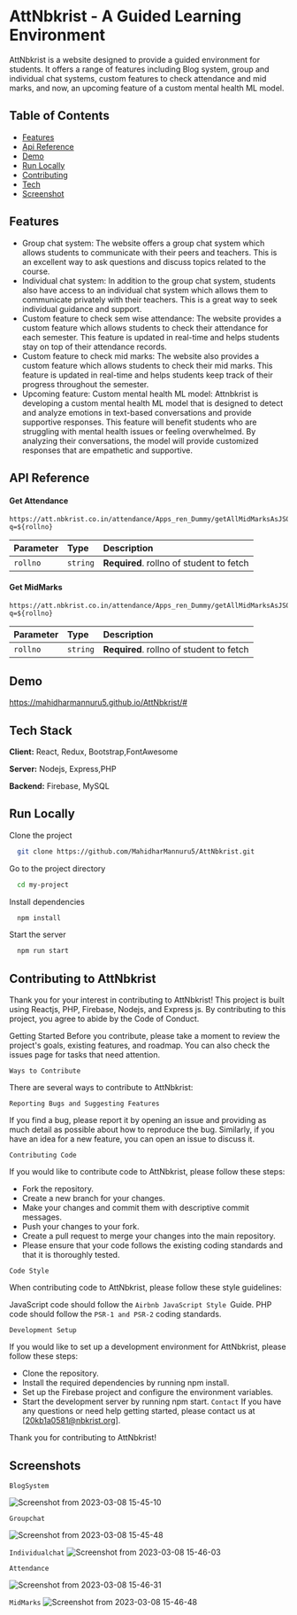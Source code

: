 
# AttNbkrist - A Guided Learning Environment

AttNbkrist is a website designed to provide a guided environment for students. It offers a range of features including Blog system, group and individual chat systems, custom features to check attendance and mid marks, and now, an upcoming feature of a custom mental health ML model.


## Table of Contents 

 - [Features](#features)
 - [Api Reference](#apireference)
 - [Demo](#demo)
- [Run Locally](#runlocally)
- [Contributing](#contributing)
- [Tech](#techstack)
- [Screenshot](#screenshots)



## Features   <a id="features"> </a>

- Group chat system: The website offers a group chat system which allows students to communicate with their peers and teachers. This is an excellent way to ask questions and discuss topics related to the course.
- Individual chat system: In addition to the group chat system, students also have access to an individual chat system which allows them to communicate privately with their teachers. This is a great way to seek individual guidance and support.
- Custom feature to check sem wise attendance: The website provides a custom feature which allows students to check their attendance for each semester. This feature is updated in real-time and helps students stay on top of their attendance records.
- Custom feature to check mid marks: The website also provides a custom feature which allows students to check their mid marks. This feature is updated in real-time and helps students keep track of their progress throughout the semester.
- Upcoming feature: Custom mental health ML model: Attnbkrist is developing a custom mental health ML model that is designed to detect and analyze emotions in text-based conversations and provide supportive responses. This feature will benefit students who are struggling with mental health issues or feeling overwhelmed. By analyzing their conversations, the model will provide customized responses that are empathetic and supportive.


## API Reference   <a id="apireference"> </a>

#### Get Attendance

```
https://att.nbkrist.co.in/attendance/Apps_ren_Dummy/getAllMidMarksAsJSONGivenRollNo.php?q=${rollno}
```

| Parameter | Type     | Description                |
| :-------- | :------- | :------------------------- |
| `rollno` | `string` | **Required**. rollno of student to fetch|

#### Get MidMarks

```
https://att.nbkrist.co.in/attendance/Apps_ren_Dummy/getAllMidMarksAsJSONGivenRollNo.php?q=${rollno}
```

| Parameter | Type     | Description                       |
| :-------- | :------- | :-------------------------------- |
| `rollno`      | `string` | **Required**. rollno of student to fetch |



## Demo   <a id="demo"> </a>

https://mahidharmannuru5.github.io/AttNbkrist/#


## Tech Stack   <a id="techstack"> </a>

**Client:** React, Redux, Bootstrap,FontAwesome

**Server:** Nodejs, Express,PHP

**Backend:** Firebase, MySQL 


## Run Locally    <a id="runlocally"> </a>

Clone the project

```bash
  git clone https://github.com/MahidharMannuru5/AttNbkrist.git
```

Go to the project directory

```bash
  cd my-project
```

Install dependencies

```bash
  npm install
```
Start the server

```bash
  npm run start
```




## Contributing to AttNbkrist    <a id="contributing"> </a>
Thank you for your interest in contributing to AttNbkrist! This project is built using Reactjs, PHP, Firebase, Nodejs, and Express js. By contributing to this project, you agree to abide by the Code of Conduct.

Getting Started
Before you contribute, please take a moment to review the project's goals, existing features, and roadmap. You can also check the issues page for tasks that need attention.

`Ways to Contribute`

There are several ways to contribute to AttNbkrist:

`Reporting Bugs and Suggesting Features`

If you find a bug, please report it by opening an issue and providing as much detail as possible about how to reproduce the bug. Similarly, if you have an idea for a new feature, you can open an issue to discuss it.

`Contributing Code`

If you would like to contribute code to AttNbkrist, please follow these steps:

- Fork the repository.
- Create a new branch for your changes.
- Make your changes and commit them with descriptive commit messages.
- Push your changes to your fork.
- Create a pull request to merge your changes into the main repository.
- Please ensure that your code follows the existing coding standards and that it is thoroughly tested.

`Code Style`

When contributing code to AttNbkrist, please follow these style guidelines:

JavaScript code should follow the `Airbnb JavaScript Style `Guide.
PHP code should follow the `PSR-1 and PSR-2` coding standards.

`Development Setup`

If you would like to set up a development environment for AttNbkrist, please follow these steps:

- Clone the repository.
- Install the required dependencies by running npm install.
- Set up the Firebase project and configure the environment variables.
- Start the development server by running npm start.
`Contact`
If you have any questions or need help getting started, please contact us at [20kb1a0581@nbkrist.org].

Thank you for contributing to AttNbkrist!







## Screenshots
   <a id="screenshots"> </a>

`BlogSystem`

![Screenshot from 2023-03-08 15-45-10](https://user-images.githubusercontent.com/81514511/223692026-92ffe165-ae8f-419a-9a5e-7cfb4a318f71.png)


`Groupchat`

![Screenshot from 2023-03-08 15-45-48](https://user-images.githubusercontent.com/81514511/223692067-fa1efae7-2423-431d-a88d-8d5222020c45.png)


`Individualchat`
![Screenshot from 2023-03-08 15-46-03](https://user-images.githubusercontent.com/81514511/223692119-3de53da0-b067-469d-9d46-68a1d44c26ff.png)



`Attendance`

![Screenshot from 2023-03-08 15-46-31](https://user-images.githubusercontent.com/81514511/223692128-00a4498d-5a91-43ad-80d2-b13d31c6f869.png)


                                           


`MidMarks`
![Screenshot from 2023-03-08 15-46-48](https://user-images.githubusercontent.com/81514511/223692155-6d97ac4e-70df-406e-a52e-dab2e276b705.png)


